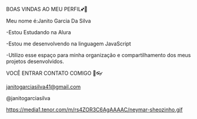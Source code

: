 BOAS VINDAS AO MEU PERFIL💕🤳

Meu nome é:Janito Garcia Da Silva

-Estou Estudando na Alura

-Estou me desenvolvendo na linguagem JavaScript

-Utilizo esse espaço para minha organização e compartilhamento dos meus projetos desenvolvidos.

VOCÊ ENTRAR CONTATO COMIGO 🎈👓

janitogarciasilva41@gmail.com

@janitogarciasilva

https://media1.tenor.com/m/rs4ZOR3C6AgAAAAC/neymar-sheozinho.gif
